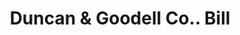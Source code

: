 ---
doi: 10.7916/D8709CF0
date_other: '1900'
date_other_textual: 1900-1909
form: printed ephemera
genre:
- Invoices
name:
- Duncan & Goodell Co.
object_in_context_url: https://biggert.cul.columbia.edu/items/view/ave_biggert_00523
subject_hierarchical_geographic:
- Worcester, Massachusetts, United States
subject_name:
- Duncan & Goodell Co.
title: Duncan & Goodell Co.. Bill
sort_title: Duncan & Goodell Co.. Bill
call_number: ave_biggert_00523
coordinates:
- 42.266666666666666,-71.8
pid: ave_biggert_00523
identifiers: ave_biggert_00523
permalink: /biggert/ave_biggert_00523/
layout: iiif-image-page
---